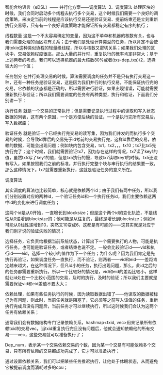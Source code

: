 智能合约语言（eDSL）—— 并行化方案——调度算法
​
3、调度算法
处理区块的时候，我们会同时启动多个线程去执行多个交易，这个时候我们需要一个良好的调度策略，来决定当前的线程是应该执行交易还是验证交易、提前结束还是立刻重新执行交易等，只有有一个良好调度策略才能保证所有交易都稳定有序的执行；

线程数量
这是一个不太容易确定的变量，因为这不单单和机器的核数有关，也与我们需要处理的而区块有关系；由于我们是处理计算类型的任务，所以肯定不会使用tokio这种类似协程的轻量级线程，所以与核数又密切关系；如果我们处理的区块中，交易依赖程度很高，那么大量的并行时，重复执行的概率肯定非常大；基于上述两者的考虑，我们可以选择机器的最大核数80%或者(txs-dep_txs)/2，选择较大的一个值；

任务划分
在并行处理交易的时候，算法需要调度的任务并不是只有执行交易这一种，还有一种任务是验证交易，这是因为我们并行的执行交易，不能保证执行完的交易，它依赖的状态都是正确的，所以需要进行验证，如果出现错误，可能就需要重新执行与验证；所以我们需要调度的任务有两种类型，执行和验证，下面我们分别讲一下：

执行任务
就是一个交易的正常执行；但是需要记录执行过程中的读取和写入状态数据的列表，这有两个原因，一个是方便后续的验证，一个是执行完所有交易后，写入数据库；

验证任务
就是验证一个已经执行完交易的读写集，因为我们并发的而执行多个交易的时候，会导致id靠后的交易先于id考前的交易执行完，这样id靠后的交易，依赖的数据，可能会出现问题；例如块内包含交易，tx1，tx2，，，tx10；tx7比tx5先执行完了；这个时候，我们就需要验证tx7，因为存在这样的情况，tx7读了key1的值，虽然tx5写了key1的值，但是tx5执行的慢，导致tx7读取key1的时候，tx5还没有写入，如果按照我们之前的标准，并行执行完整个块与串行执行的结果要一致，那么这种情况下，tx7就需要重新执行，这就是验证任务的意义所在。

调度算法


其实调度的算法也比较简单，核心就是依赖两个id；由于我们有两中任务，所以我们分别设置对应的两种id，一个验证任务id和一个执行任务id，我们主要依赖这两中id的变化来进行调度任务；

这两个id是从0开始，一直增长到blocksize；但是这个两个id的变化轨迹，不是线性从0递增到blocksize的；他可能是从往复的，最终是增长到blocksize；例如id可能从0线性递增到10，突然又10变成6，这都是有可能的——这其实就是对应于我们刚才说的验证失败的情况；

选择任务，它负责给根据当前系统状态，计算出下一个需要执行的人物，可能是执行任务，也可能是验证任务，或者结束也说不定。一般会比较验证id——vid和执行id——eid，选择一个较小的值作为下一个任务；为什么呢？因为我们肯定是先执行再验证，如果调度任务一直执行，而不验证，则两者——vid和eid——差距肯定越来越大，在这种情况下，但凡id小的任务，执行出现问题，那么，此id之后的的任务都需要重新执行。所以一个比较好的情况是，vid和eid的差距比较小，这样就让id处在一个比较小范围的交易，及时的执行，及时的验证；所以我们主要就是需要保证vid和eid差值不要太大；

依赖处理，如果有些任务执行的时候，因为读取数据出错了——他读取的数据被标记为有问题，则此时，当前任务就是阻塞了，它必须等之前写入该值的任务，重新执行完成且没有问题后，当前任务才可以继续执行，所以这时候我们会认为这两个任务有依赖关系；

通常我们会有数据结构专门记录依赖关系，hashmap<txid, vec<txsid>>用来记录所有依赖txid的交易vec<txsid>，当txid重复执行完且没有问题后，他就会通知依赖他的所有交易——vec<txsid>，这些交易就可以准备执行了；

Dep_num，表示某一个交易依赖交易的个数，因为某一个交易有可能依赖多个交易，只有所有依赖的交易都成功完成了，它才可以准备执行；

通过设置依赖关系，我们可以把某些任务推迟执行，让他处于休眠状态，从而避免它被提前调度而消耗过多的cpu；

​